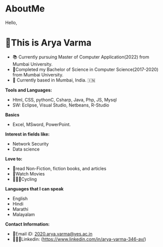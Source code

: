 # AboutMe
Hello,
#                     🌻**This is Arya Varma**

- 📚 Currently pursuing Master of Computer Application(2022) from Mumbai University.
- 👩Completed my Bachelor of Science in Computer Science(2017-2020) from Mumbai University.
- 📍 Currently based in Mumbai, India. 🇮🇳

**Tools and Languages:**
-  Html, CSS, pythonC, Csharp, Java, Php, JS, Mysql
-  SW: Eclipse, Visual Studio, Netbeans, R-Studio

**Basics**
- Excel, MSword, PowerPoint.

**Interest in fields like:**

- Network Security
- Data science

**Love to:**

- 📖read Non-Fiction, fiction books, and articles
- 🍿Watch Movies
- 🚴🏻‍♀️Cycling

**Languages that I can speak**
- English
- Hindi 
- Marathi
- Malayalam

**Contact Information:**

- 📩Email iD: 2020.arya.varma@ves.ac.in
- 👩🏻‍💼Linkedin: (https://www.linkedin.com/in/arya-varma-346-av/)
